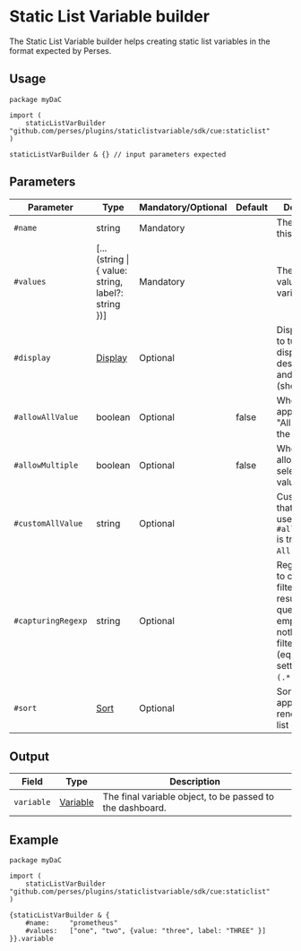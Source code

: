 # Static List Variable builder

The Static List Variable builder helps creating static list variables in the format expected by Perses.

## Usage

```cue
package myDaC

import (
	staticListVarBuilder "github.com/perses/plugins/staticlistvariable/sdk/cue:staticlist"
)

staticListVarBuilder & {} // input parameters expected
```

## Parameters

| Parameter          | Type                                                                             | Mandatory/Optional | Default | Description                                                                                                                        |
|--------------------|----------------------------------------------------------------------------------|--------------------|---------|------------------------------------------------------------------------------------------------------------------------------------|
| `#name`            | string                                                                           | Mandatory          |         | The name of this variable.                                                                                                         |
| `#values`          | [...(string \| { value: string, label?: string })]                               | Mandatory          |         | The list of values of this variable.                                                                                               |
| `#display`         | [Display](https://perses.dev/perses/docs/api/variable/#display-specification)    | Optional           |         | Display object to tune the display name, description and visibility (show/hide).                                                   |
| `#allowAllValue`   | boolean                                                                          | Optional           | false   | Whether to append the "All" value to the list.                                                                                     |
| `#allowMultiple`   | boolean                                                                          | Optional           | false   | Whether to allow multi-selection of values.                                                                                        |
| `#customAllValue`  | string                                                                           | Optional           |         | Custom value that will be used if `#allowAllValue` is true and if `All` is selected.                                               |
| `#capturingRegexp` | string                                                                           | Optional           |         | Regexp used to catch and filter the results of the query. If empty, then nothing is filtered (equivalent of setting it to `(.*)`). |
| `#sort`            | [Sort](https://perses.dev/perses/docs/api/variable/#list-variable-specification) | Optional           |         | Sort method to apply when rendering the list of values.                                                                            |

## Output

| Field      | Type                                                                            | Description                                               |
|------------|---------------------------------------------------------------------------------|-----------------------------------------------------------|
| `variable` | [Variable](https://perses.dev/perses/docs/api/variable/#variable-specification) | The final variable object, to be passed to the dashboard. |

## Example

```cue
package myDaC

import (
	staticListVarBuilder "github.com/perses/plugins/staticlistvariable/sdk/cue:staticlist"
)

{staticListVarBuilder & {
	#name:     "prometheus"
	#values:   ["one", "two", {value: "three", label: "THREE" }]
}}.variable
```
